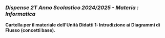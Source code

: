 ### *Dispense 2T Anno Scolastico 2024/2025 - Materia : Informatica*

**Cartella per il materiale dell'Unità Didatti 1: Intrudizione ai Diagrammi di Flusso (concetti base).**  

